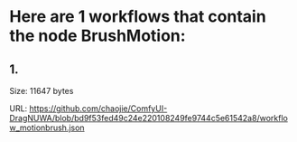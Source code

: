 # Here are 1 workflows that contain the node BrushMotion:

## 1. 

Size: 11647 bytes

URL: https://github.com/chaojie/ComfyUI-DragNUWA/blob/bd9f53fed49c24e220108249fe9744c5e61542a8/workflow_motionbrush.json

